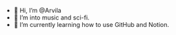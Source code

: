 - 👋 Hi, I’m @Arvila
- 👀 I’m into music and sci-fi.
- 🌱 I’m currently learning how to use GitHub and Notion.

<!---
Arvila/Arvila is a ✨ special ✨ repository because its `README.md` (this file) appears on your GitHub profile.
You can click the Preview link to take a look at your changes.
--->
